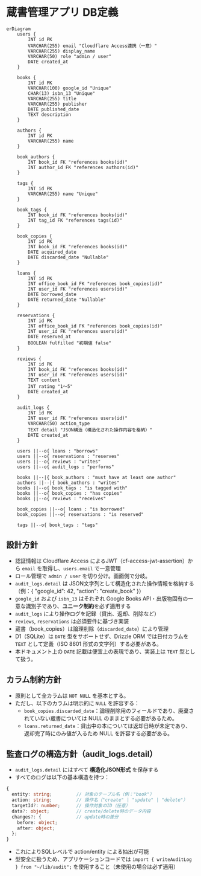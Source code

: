 # 蔵書管理アプリ DB定義

```mermaid
erDiagram
    users {
        INT id PK
        VARCHAR(255) email "Cloudflare Access連携（一意）"
        VARCHAR(255) display_name
        VARCHAR(50) role "admin / user"
        DATE created_at
    }

    books {
        INT id PK
        VARCHAR(100) google_id "Unique"
        CHAR(13) isbn_13 "Unique"
        VARCHAR(255) title
        VARCHAR(255) publisher
        DATE published_date
        TEXT description
    }

    authors {
        INT id PK
        VARCHAR(255) name
    }

    book_authors {
        INT book_id FK "references books(id)"
        INT author_id FK "references authors(id)"
    }

    tags {
        INT id PK
        VARCHAR(255) name "Unique"
    }

    book_tags {
        INT book_id FK "references books(id)"
        INT tag_id FK "references tags(id)"
    }

    book_copies {
        INT id PK
        INT book_id FK "references books(id)"
        DATE acquired_date
        DATE discarded_date "Nullable"
    }

    loans {
        INT id PK
        INT office_book_id FK "references book_copies(id)"
        INT user_id FK "references users(id)"
        DATE borrowed_date
        DATE returned_date "Nullable"
    }

    reservations {
        INT id PK
        INT office_book_id FK "references book_copies(id)"
        INT user_id FK "references users(id)"
        DATE reserved_at
        BOOLEAN fulfilled "初期値 false"
    }

    reviews {
        INT id PK
        INT book_id FK "references books(id)"
        INT user_id FK "references users(id)"
        TEXT content
        INT rating "1〜5"
        DATE created_at
    }

    audit_logs {
        INT id PK
        INT user_id FK "references users(id)"
        VARCHAR(50) action_type
        TEXT detail "JSON構造（構造化された操作内容を格納）"
        DATE created_at
    }

    users ||--o{ loans : "borrows"
    users ||--o{ reservations : "reserves"
    users ||--o{ reviews : "writes"
    users ||--o{ audit_logs : "performs"

    books ||--|{ book_authors : "must have at least one author"
    authors ||--|{ book_authors : "writes"
    books ||--o{ book_tags : "is tagged with"
    books ||--o{ book_copies : "has copies"
    books ||--o{ reviews : "receives"

    book_copies ||--o{ loans : "is borrowed"
    book_copies ||--o{ reservations : "is reserved"

    tags ||--o{ book_tags : "tags"
```

## 設計方針
- 認証情報は Cloudflare Access によるJWT（cf-access-jwt-assertion）から `email` を取得し、`users.email` で一意管理
- ロール管理で `admin / user` を切り分け。画面側で分岐。
- `audit_logs.detail` は JSON文字列として構造化された操作情報を格納する（例：{ "google_id": 42, "action": "create_book" }）
- `google_id` および `isbn_13` はそれぞれ Google Books API・出版物固有の一意な識別子であり、**ユニーク制約**を必ず適用する
- `audit_logs` により操作ログを記録（貸出、返却、削除など）
- `reviews`, `reservations` は必須要件に基づき実装
- 蔵書（book_copies）は論理削除（`discarded_date`）により管理
- D1（SQLite）は `DATE` 型をサポートせず、Drizzle ORM では日付カラムを `TEXT` として定義（ISO 8601 形式の文字列）する必要がある。
- 本ドキュメント上の `DATE` 記載は便宜上の表現であり、実装上は `TEXT` 型として扱う。

## カラム制約方針

- 原則として全カラムは `NOT NULL` を基本とする。
- ただし、以下のカラムは明示的に `NULL` を許容する：
  - `book_copies.discarded_date`：論理削除用のフィールドであり、廃棄されていない蔵書については NULL のままとする必要があるため。
  - `loans.returned_date`：貸出中の本については返却日時が未定であり、返却完了時にのみ値が入るため NULL を許容する必要がある。

## 監査ログの構造方針（audit_logs.detail）

- `audit_logs.detail` にはすべて **構造化JSON形式** を保存する
- すべてのログは以下の基本構造を持つ：

```ts
{
  entity: string;         // 対象のテーブル名（例："book"）
  action: string;         // 操作名（"create" | "update" | "delete"）
  targetId?: number;      // 操作対象のID（任意）
  data?: object;          // create/delete時のデータ内容
  changes?: {             // update時の差分
    before: object;
    after: object;
  };
}
```

- これによりSQLレベルで action/entity による抽出が可能
- 型安全に扱うため、アプリケーションコードでは `import { writeAuditLog } from "~/lib/audit";` を使用すること（未使用の場合は必ず適用）
